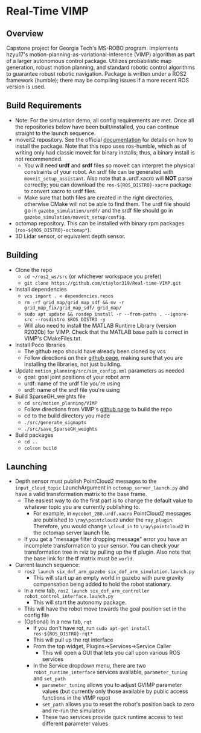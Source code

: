# Real-Time VIMP
## Overview
Capstone project for Georgia Tech's MS-ROBO program. Implements hzyu17's motion-planning-as-variational-inference (VIMP) algorithm as part of a larger autonomous control package. Utilizes probabilistic map generation, robust motion planning, and standard robotic control algorithms to guarantee robust robotic navigation. Package is written under a ROS2 framework (humble); there may be compiling issues if a more recent ROS version is used.
## Build Requirements
  - Note: For the simulation demo, all config requirements are met. Once all the repositories below have been built/installed, you can continue straight to the launch sequence.
 - moveit2 repository. See the official [documentation](https://moveit.picknik.ai/main/doc/tutorials/getting_started/getting_started.html) for details on how to install the package. Note that this repo uses ros-humble, which as of writing only had classic moveit for binary installs; thus, a binary install is not recommended.
   * You will need **urdf** and **srdf** files so moveit can interpret the physical constraints of your robot. An srdf file can be generated with `moveit_setup_assistant`. Also note that a .urdf.xacro will **NOT** parse correctly; you can download the `ros-${ROS_DISTRO}-xacro` package to convert xacro to urdf files.
   * Make sure that both files are created in the right directories, otherwise CMake will not be able to find them. The urdf file should go in `gazebo_simulation/urdf/` and the srdf file should go in `gazebo_simulation/moveit_setup/config`.
 - octomap repository. This can be installed with binary rpm packages (`ros-${ROS_DISTRO}-octomap*`).
 - 3D Lidar sensor, or equivalent depth sensor.
## Building
  - Clone the repo
    - `cd ~/ros2_ws/src` (or whichever workspace you prefer)
    - `git clone https://github.com/ctaylor319/Real-time-VIMP.git`
  - Install dependencies
    - `vcs import . < dependencies.repos`
    - `rm -rf grid_map/grid_map_sdf && mv -r grid_map_fix/grid_map_sdf/ grid_map/`
    - `sudo apt update && rosdep install -r --from-paths . --ignore-src --rosdistro $ROS_DISTRO -y`
    - Will also need to install the MATLAB Runtime Library (version R2020b) for VIMP. Check that the MATLAB base path is correct in VIMP's CMakeFiles.txt.
  - Install Poco libraries
    - The github repo should have already been cloned by vcs
    - Follow directions on their [github page](https://github.com/pocoproject/poco), making sure that you are installing the libraries, not just building.
  - Update `motion_planning/src/sim_config.xml` parameters as needed
    - goal: goal joint positions of your robot arm
    - urdf: name of the urdf file you're using
    - srdf: name of the srdf file you're using
  - Build SparseGH_weights file
    - `cd src/motion_planning/VIMP`
    - Follow directions from VIMP's [github page](https://github.com/hzyu17/VIMP/tree/master) to build the repo
    - cd to the build directory you made
    - `./src/generate_sigmapts`
    - `./src/save_SparseGH_weights`
  - Build packages
    - `cd ..`
    - `colcon build`

## Launching
  - Depth sensor must publish PointCloud2 messages to the `input_cloud_topic` LaunchArgument in `octomap_server_launch.py` and have a valid transformation matrix to the base frame.
    - The easiest way to do the first part is to change the default value to whatever topic you are currently publishing to.
      - For example, in `mycobot_280.urdf.xacro` PointCloud2 messages are published to `\ray\pointcloud2` under the `ray_plugin`. Therefore, you would change `\cloud_in` to `\ray\pointcloud2` in the octomap server launch file.
    - If you get a "message filter dropping message" error you have an incomplete transformation to your sensor. You can check your transformation tree in rviz by pulling up the tf plugin. Also note that the base link for the tf matrix must be `world`.
  - Current launch sequence:
    - `ros2 launch six_dof_arm_gazebo six_dof_arm_simulation.launch.py`
      - This will start up an empty world in gazebo with pure gravity compensation being added to hold the robot stationary.
    - In a new tab, `ros2 launch six_dof_arm_controller robot_control_interface.launch.py`
      - This will start the autonomy package.
    - This will have the robot move towards the goal position set in the config file
    - (Optional) In a new tab, `rqt`
      - If you don't have rqt, run `sudo apt-get install ros-${ROS_DISTRO}-rqt*`
      - This will pull up the rqt interface
      - From the top widget, Plugins->Services->Service Caller
        - This will open a GUI that lets you call upon various ROS services
      - In the Service dropdown menu, there are two `robot_runtime_interface` services available, `parameter_tuning` and `set_path`
        - `parameter_tuning` allows you to adjust GVIMP parameter values (but currently only those available by public access functions in the VIMP repo)
        - `set_path` allows you to reset the robot's position back to zero and re-run the simulation
        - These two services provide quick runtime access to test different parameter values
